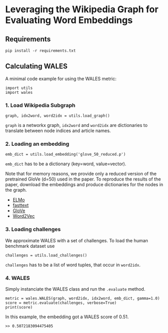 # Leveraging the Wikipedia Graph for Evaluating Word Embeddings

## Requirements
```
pip install -r requirements.txt
```

## Calculating WALES
A minimal code example for using the WALES metric:
```
import utils
import wales
```

###  1. Load Wikipedia Subgraph
```
graph, idx2word, word2idx = utils.load_graph()
```
`graph` is a networkx graph, `idx2word` and `word2idx` are dictionaries to translate between node indices and article names.

### 2. Loading an embedding
```
emb_dict = utils.load_embedding('glove_50_reduced.p')
```
`emb_dict` has to be a dictionary (key=word, value=vector).

Note that for memory reasons, we provide only a reduced version of the pretrained GloVe (d=50) used in the paper.
To reproduce the results of the paper, download the embeddings and produce dictionaries for the nodes in the graph.

- [ELMo](https://allennlp.org/elmo)
- [fasttext](https://fasttext.cc/docs/en/english-vectors.html)
- [GloVe](https://nlp.stanford.edu/projects/glove/)
- [Word2Vec](https://code.google.com/archive/p/word2vec/)

### 3. Loading challenges
We approximate WALES with a set of challenges.
To load the human benchmark dataset use
```
challenges = utils.load_challenges()
```
`challenges` has to be a list of word tuples, that occur in `word2idx`.

### 4. WALES
Simply instanciate the WALES class and run the `.evaluate` method.
```
metric = wales.WALES(graph, word2idx, idx2word, emb_dict, gamma=1.0)
score = metric.evaluate(challenges, verbose=True)
print(score)
```
In this example, the embedding got a WALES score of 0.51.
```
>> 0.5072183094475405
```


